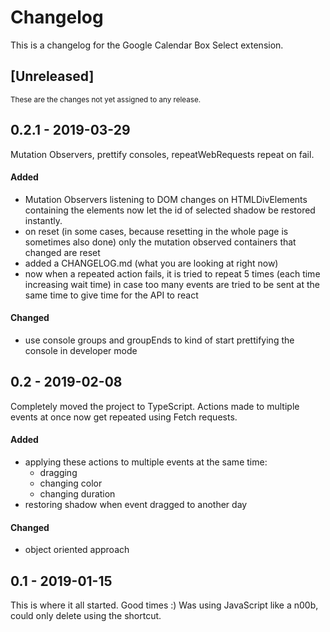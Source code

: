 # Changelog
This is a changelog for the Google Calendar Box Select extension.

## [Unreleased] 
<small>These are the changes not yet assigned to any release.</small>

## 0.2.1 - 2019-03-29
Mutation Observers, prettify consoles, repeatWebRequests repeat on fail.

#### Added
- Mutation Observers listening to DOM changes on HTMLDivElements containing the elements now let the id of selected shadow be restored instantly.
- on reset (in some cases, because resetting in the whole page is sometimes also done) only the mutation observed containers that changed are reset
- added a CHANGELOG.md (what you are looking at right now)
- now when a repeated action fails, it is tried to repeat 5 times (each time increasing wait time) in case too  many events are tried to be sent at the same time to give time for the API to react
#### Changed
- use console groups and groupEnds to kind of start prettifying the console in developer mode

## 0.2 - 2019-02-08
Completely moved the project to TypeScript. Actions made to multiple events at once now get repeated using Fetch requests.

#### Added
- applying these actions to multiple events at the same time:
  - dragging 
  - changing color
  - changing duration
- restoring shadow when event dragged to another day
#### Changed
- object oriented approach

## 0.1 - 2019-01-15
This is where it all started. Good times :) Was using JavaScript like a n00b, could only delete using the shortcut.